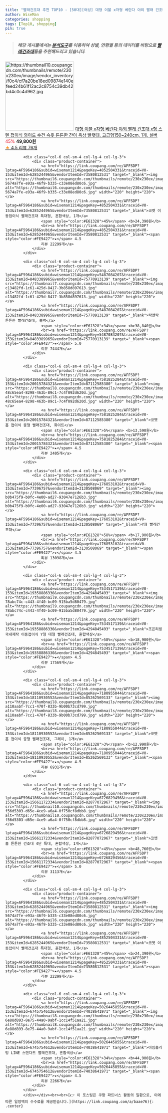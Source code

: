 ```yaml
---
title: "빨래건조대 추천 TOP10 - [50대][여성] 대형 이불 x자형 베란다 야외 빨래 건조대 x형 스텐 접이식 와이드 수건 속옷 튼튼한 간이 옥상 빨랫대, 고급형150~240"
author: WiseMan
categories: shopping
tags: [Top10, shopping]
pin: true
---
```


> ##### 해당 게시물에서는 [**분석도구**](https://itemscout.io/)를 이용하여 **성별**, **연령별** 등의 데이터를 바탕으로 [**빨래건조대**](https://link.coupang.com/a/baae76)들을 추천해드리고 있습니다.
<div class="container"><div class="row">
            <div class="col-6 col-sm-4 col-lg-4 col-lg-3">
                <div class="product-container">
                    <a href="https://link.coupang.com/re/AFFSDP?lptag=AF5964186&subid=wiseman1214&pageKey=7360999217&traceid=V0-153&itemId=20121643079&vendorItemId=84777612176" target="_blank"><img src="https://thumbnail10.coupangcdn.com/thumbnails/remote/230x230ex/image/vendor_inventory/f0c4/cf7a20be18ed09874e140efeed24b61f12ac2c8754c39db42bd4c0c4d962.jpg" alt="https://thumbnail10.coupangcdn.com/thumbnails/remote/230x230ex/image/vendor_inventory/f0c4/cf7a20be18ed09874e140efeed24b61f12ac2c8754c39db42bd4c0c4d962.jpg" width="220" height="220"></a>
                    <a href="https://link.coupang.com/re/AFFSDP?lptag=AF5964186&subid=wiseman1214&pageKey=7360999217&traceid=V0-153&itemId=20121643079&vendorItemId=84777612176" target="_blank">대형 이불 x자형 베란다 야외 빨래 건조대 x형 스텐 접이식 와이드 수건 속옷 튼튼한 간이 옥상 빨랫대, 고급형150~240cm, 1개, 실버</a>
                    <span style="color:#E61328">45%</span> <b>49,800원</b>
                    <br><a href="https://link.coupang.com/re/AFFSDP?lptag=AF5964186&subid=wiseman1214&pageKey=7360999217&traceid=V0-153&itemId=20121643079&vendorItemId=84777612176" target="_blank"><span style="color:#FE9427">★</span> 4.5
                    리뷰 76개</a>
                </div>
            </div>
            
            <div class="col-6 col-sm-4 col-lg-4 col-lg-3">
                <div class="product-container">
                    <a href="https://link.coupang.com/re/AFFSDP?lptag=AF5964186&subid=wiseman1214&pageKey=4852504331&traceid=V0-153&itemId=6285244965&vendorItemId=73580812531" target="_blank"><img src="https://thumbnail6.coupangcdn.com/thumbnails/remote/230x230ex/image/retail/images/100727588212479-5674a7fe-e93a-46f9-b335-c33e08ed80c6.jpg" alt="https://thumbnail6.coupangcdn.com/thumbnails/remote/230x230ex/image/retail/images/100727588212479-5674a7fe-e93a-46f9-b335-c33e08ed80c6.jpg" width="220" height="220"></a>
                    <a href="https://link.coupang.com/re/AFFSDP?lptag=AF5964186&subid=wiseman1214&pageKey=4852504331&traceid=V0-153&itemId=6285244965&vendorItemId=73580812531" target="_blank">코멧 이동접이식 빨래건조대 특대형, 혼합색상, 1개</a>
                    <span style="color:#E61328">45%</span> <b>24,390원</b>
                    <br><a href="https://link.coupang.com/re/AFFSDP?lptag=AF5964186&subid=wiseman1214&pageKey=4852504331&traceid=V0-153&itemId=6285244965&vendorItemId=73580812531" target="_blank"><span style="color:#FE9427">★</span> 4.5
                    리뷰 22299개</a>
                </div>
            </div>
            
            <div class="col-6 col-sm-4 col-lg-4 col-lg-3">
                <div class="product-container">
                    <a href="https://link.coupang.com/re/AFFSDP?lptag=AF5964186&subid=wiseman1214&pageKey=5487084207&traceid=V0-153&itemId=8483389965&vendorItemId=75770913139" target="_blank"><img src="https://thumbnail7.coupangcdn.com/thumbnails/remote/230x230ex/image/retail/images/2970580934619764-c13482fd-1c61-425d-8417-3b858d897613.jpg" alt="https://thumbnail7.coupangcdn.com/thumbnails/remote/230x230ex/image/retail/images/2970580934619764-c13482fd-1c61-425d-8417-3b858d897613.jpg" width="220" height="220"></a>
                    <a href="https://link.coupang.com/re/AFFSDP?lptag=AF5964186&subid=wiseman1214&pageKey=5487084207&traceid=V0-153&itemId=8483389965&vendorItemId=75770913139" target="_blank">락앤락 튼튼한 빨래건조대, 블랙</a>
                    <span style="color:#E61328">34%</span> <b>38,840원</b>
                    <br><a href="https://link.coupang.com/re/AFFSDP?lptag=AF5964186&subid=wiseman1214&pageKey=5487084207&traceid=V0-153&itemId=8483389965&vendorItemId=75770913139" target="_blank"><span style="color:#FE9427">★</span> 5.0
                    리뷰 7444개</a>
                </div>
            </div>
            
            <div class="col-6 col-sm-4 col-lg-4 col-lg-3">
                <div class="product-container">
                    <a href="https://link.coupang.com/re/AFFSDP?lptag=AF5964186&subid=wiseman1214&pageKey=7581825284&traceid=V0-153&itemId=20015784321&vendorItemId=87112585380" target="_blank"><img src="https://thumbnail8.coupangcdn.com/thumbnails/remote/230x230ex/image/retail/images/3489526487532774-48c65ea4-8298-463b-89c1-7c4f092d620d.jpg" alt="https://thumbnail8.coupangcdn.com/thumbnails/remote/230x230ex/image/retail/images/3489526487532774-48c65ea4-8298-463b-89c1-7c4f092d620d.jpg" width="220" height="220"></a>
                    <a href="https://link.coupang.com/re/AFFSDP?lptag=AF5964186&subid=wiseman1214&pageKey=7581825284&traceid=V0-153&itemId=20015784321&vendorItemId=87112585380" target="_blank">코멧 홈 접이식 중형 빨래건조대, 화이트</a>
                    <span style="color:#E61328">5%</span> <b>13,590원</b>
                    <br><a href="https://link.coupang.com/re/AFFSDP?lptag=AF5964186&subid=wiseman1214&pageKey=7581825284&traceid=V0-153&itemId=20015784321&vendorItemId=87112585380" target="_blank"><span style="color:#FE9427">★</span> 4.5
                    리뷰 2405개</a>
                </div>
            </div>
            
            <div class="col-6 col-sm-4 col-lg-4 col-lg-3">
                <div class="product-container">
                    <a href="https://link.coupang.com/re/AFFSDP?lptag=AF5964186&subid=wiseman1214&pageKey=176853102&traceid=V0-153&itemId=77396757&vendorItemId=3130508069" target="_blank"><img src="https://thumbnail6.coupangcdn.com/thumbnails/remote/230x230ex/image/retail/images/204377148583582-b0b475f9-b0fc-4e00-ad27-93047e7126b3.jpg" alt="https://thumbnail6.coupangcdn.com/thumbnails/remote/230x230ex/image/retail/images/204377148583582-b0b475f9-b0fc-4e00-ad27-93047e7126b3.jpg" width="220" height="220"></a>
                    <a href="https://link.coupang.com/re/AFFSDP?lptag=AF5964186&subid=wiseman1214&pageKey=176853102&traceid=V0-153&itemId=77396757&vendorItemId=3130508069" target="_blank">Y형 빨래건조대</a>
                    <span style="color:#E61328">58%</span> <b>17,900원</b>
                    <br><a href="https://link.coupang.com/re/AFFSDP?lptag=AF5964186&subid=wiseman1214&pageKey=176853102&traceid=V0-153&itemId=77396757&vendorItemId=3130508069" target="_blank"><span style="color:#FE9427">★</span> 4.5
                    리뷰 13098개</a>
                </div>
            </div>
            
            <div class="col-6 col-sm-4 col-lg-4 col-lg-3">
                <div class="product-container">
                    <a href="https://link.coupang.com/re/AFFSDP?lptag=AF5964186&subid=wiseman1214&pageKey=7534517139&traceid=V0-153&itemId=19358886330&vendorItemId=4294845493" target="_blank"><img src="https://thumbnail9.coupangcdn.com/thumbnails/remote/230x230ex/image/retail/images/204396856764864-78abc74c-c443-4f40-bc09-915ba5d80479.jpg" alt="https://thumbnail9.coupangcdn.com/thumbnails/remote/230x230ex/image/retail/images/204396856764864-78abc74c-c443-4f40-bc09-915ba5d80479.jpg" width="220" height="220"></a>
                    <a href="https://link.coupang.com/re/AFFSDP?lptag=AF5964186&subid=wiseman1214&pageKey=7534517139&traceid=V0-153&itemId=19358886330&vendorItemId=4294845493" target="_blank">조은리빙 국내제작 이동접이식 Y형 대형 빨래건조대, 혼합색상</a>
                    <span style="color:#E61328">58%</span> <b>18,900원</b>
                    <br><a href="https://link.coupang.com/re/AFFSDP?lptag=AF5964186&subid=wiseman1214&pageKey=7534517139&traceid=V0-153&itemId=19358886330&vendorItemId=4294845493" target="_blank"><span style="color:#FE9427">★</span> 4.5
                    리뷰 17569개</a>
                </div>
            </div>
            
            <div class="col-6 col-sm-4 col-lg-4 col-lg-3">
                <div class="product-container">
                    <a href="https://link.coupang.com/re/AFFSDP?lptag=AF5964186&subid=wiseman1214&pageKey=7180955044&traceid=V0-153&itemId=18110930552&vendorItemId=85262569133" target="_blank"><img src="https://thumbnail8.coupangcdn.com/thumbnails/remote/230x230ex/image/retail/images/8760119397442787-a110aabf-7cc1-470f-833b-9b00b73cd799.jpg" alt="https://thumbnail8.coupangcdn.com/thumbnails/remote/230x230ex/image/retail/images/8760119397442787-a110aabf-7cc1-470f-833b-9b00b73cd799.jpg" width="220" height="220"></a>
                    <a href="https://link.coupang.com/re/AFFSDP?lptag=AF5964186&subid=wiseman1214&pageKey=7180955044&traceid=V0-153&itemId=18110930552&vendorItemId=85262569133" target="_blank">코멧 홈 접이식 중형 빨래건조대, 그레이, 1개</a>
                    <span style="color:#E61328">3%</span> <b>12,990원</b>
                    <br><a href="https://link.coupang.com/re/AFFSDP?lptag=AF5964186&subid=wiseman1214&pageKey=7180955044&traceid=V0-153&itemId=18110930552&vendorItemId=85262569133" target="_blank"><span style="color:#FE9427">★</span> 4.5
                    리뷰 6931개</a>
                </div>
            </div>
            
            <div class="col-6 col-sm-4 col-lg-4 col-lg-3">
                <div class="product-container">
                    <a href="https://link.coupang.com/re/AFFSDP?lptag=AF5964186&subid=wiseman1214&pageKey=6726829456&traceid=V0-153&itemId=15661172334&vendorItemId=82877072967" target="_blank"><img src="https://thumbnail10.coupangcdn.com/thumbnails/remote/230x230ex/image/retail/images/9048043202454917-f56d5303-d65e-4ce9-a6a4-0f750cf8dbb8.jpg" alt="https://thumbnail10.coupangcdn.com/thumbnails/remote/230x230ex/image/retail/images/9048043202454917-f56d5303-d65e-4ce9-a6a4-0f750cf8dbb8.jpg" width="220" height="220"></a>
                    <a href="https://link.coupang.com/re/AFFSDP?lptag=AF5964186&subid=wiseman1214&pageKey=6726829456&traceid=V0-153&itemId=15661172334&vendorItemId=82877072967" target="_blank">코멧 홈 튼튼한 건조대 4단 특대, 혼합색상, 1개</a>
                    <span style="color:#E61328">45%</span> <b>48,760원</b>
                    <br><a href="https://link.coupang.com/re/AFFSDP?lptag=AF5964186&subid=wiseman1214&pageKey=6726829456&traceid=V0-153&itemId=15661172334&vendorItemId=82877072967" target="_blank"><span style="color:#FE9427">★</span> 5.0
                    리뷰 3113개</a>
                </div>
            </div>
            
            <div class="col-6 col-sm-4 col-lg-4 col-lg-3">
                <div class="product-container">
                    <a href="https://link.coupang.com/re/AFFSDP?lptag=AF5964186&subid=wiseman1214&pageKey=4852504331&traceid=V0-153&itemId=6285244965&vendorItemId=73580812531" target="_blank"><img src="https://thumbnail6.coupangcdn.com/thumbnails/remote/230x230ex/image/retail/images/100727588212479-5674a7fe-e93a-46f9-b335-c33e08ed80c6.jpg" alt="https://thumbnail6.coupangcdn.com/thumbnails/remote/230x230ex/image/retail/images/100727588212479-5674a7fe-e93a-46f9-b335-c33e08ed80c6.jpg" width="220" height="220"></a>
                    <a href="https://link.coupang.com/re/AFFSDP?lptag=AF5964186&subid=wiseman1214&pageKey=4852504331&traceid=V0-153&itemId=6285244965&vendorItemId=73580812531" target="_blank">코멧 이동접이식 빨래건조대 특대형, 혼합색상, 1개</a>
                    <span style="color:#E61328">45%</span> <b>24,390원</b>
                    <br><a href="https://link.coupang.com/re/AFFSDP?lptag=AF5964186&subid=wiseman1214&pageKey=4852504331&traceid=V0-153&itemId=6285244965&vendorItemId=73580812531" target="_blank"><span style="color:#FE9427">★</span> 4.5
                    리뷰 22299개</a>
                </div>
            </div>
            
            <div class="col-6 col-sm-4 col-lg-4 col-lg-3">
                <div class="product-container">
                    <a href="https://link.coupang.com/re/AFFSDP?lptag=AF5964186&subid=wiseman1214&pageKey=5026445855&traceid=V0-153&itemId=6745754612&vendorItemId=74038641971" target="_blank"><img src="https://thumbnail8.coupangcdn.com/thumbnails/remote/230x230ex/image/retail/images/866330404682947-6e88d893-8e75-44a0-9abf-1cc14f51aa21.jpg" alt="https://thumbnail8.coupangcdn.com/thumbnails/remote/230x230ex/image/retail/images/866330404682947-6e88d893-8e75-44a0-9abf-1cc14f51aa21.jpg" width="220" height="220"></a>
                    <a href="https://link.coupang.com/re/AFFSDP?lptag=AF5964186&subid=wiseman1214&pageKey=5026445855&traceid=V0-153&itemId=6745754612&vendorItemId=74038641971" target="_blank">아임홈리빙 LINE 스탠다드 빨래건조대, 혼합색상</a>
                    <span style="color:#E61328">34%</span> <b>44,900원</b>
                    <br><a href="https://link.coupang.com/re/AFFSDP?lptag=AF5964186&subid=wiseman1214&pageKey=5026445855&traceid=V0-153&itemId=6745754612&vendorItemId=74038641971" target="_blank"><span style="color:#FE9427">★</span> 4.5
                    리뷰 2266개</a>
                </div>
            </div>
            </div></div><br><br>[👉 이 포스팅은 쿠팡 파트너스 활동의 일환으로, 이에 따른 일정액의 수수료를 제공받습니다.](https://link.coupang.com/a/baae76){: .center}